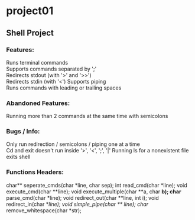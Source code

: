 # project01
## Shell Project
### Features:
Runs terminal commands  
Supports commands separated by ';'  
Redirects stdout (with '>' and '>>')  
Redirects stdin (with '<')
Supports piping  
Runs commands with leading or trailing spaces  
### Abandoned Features:
Running more than 2 commands at the same time with semicolons  
### Bugs / Info:
Only run redirection / semicolons / piping one at a time  
Cd and exit doesn't run inside '>', '<', ';', '|'
Running ls for a nonexistent file exits shell
### Functions Headers:
char** seperate_cmds(char *line, char sep);
int read_cmd(char *line);
void execute_cmd(char **line);
void execute_multiple(char **a, char **b);
char** parse_cmd(char *line);
void redirect_out(char **line, int i);
void redirect_in(char **line);
void simple_pipe(char ** line);
char* remove_whitespace(char *str);
